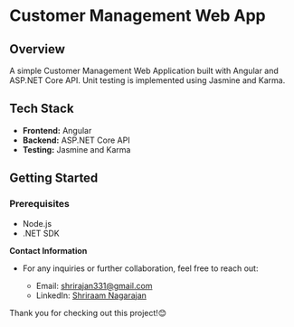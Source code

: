 # Customer Management Web App

## Overview
A simple Customer Management Web Application built with Angular and ASP.NET Core API. Unit testing is implemented using Jasmine and Karma.

## Tech Stack
- **Frontend:** Angular
- **Backend:** ASP.NET Core API
- **Testing:** Jasmine and Karma

## Getting Started

### Prerequisites
- Node.js
- .NET SDK

**Contact Information**

+ For any inquiries or further collaboration, feel free to reach out:

    + Email: shrirajan331@gmail.com
    + LinkedIn: [Shriraam Nagarajan](https://www.linkedin.com/in/shriraam-nagarajan-827b38198/)

Thank you for checking out this project!😊
